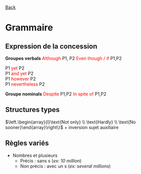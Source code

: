 [Back](../README.md)

# Grammaire

## Expression de la concession

**Groupes verbals**
<span style="color:red">Although</span> P1, P2
<span style="color:red">Even though / if</span> P1,P2

P1 <span style="color:red">yet</span> P2  
P1 <span style="color:red">and yet</span> P2  
P1 <span style="color:red">however</span> P2  
P1 <span style="color:red">nevertheless</span> P2  

**Groupe nominals**
<span style="color:red">Despite</span> P1,P2
<span style="color:red">In spite of</span> P1,P2

## Structures types

$\left.\begin{array}{l}\text{Not only} \\ \text{Hardly} \\ \text{No sooner}\end{array}\right\}$ + inversion sujet auxiliaire

## Règles variés

- Nombres et plusieurs
  - Précis : sans s (*ex: 10 million*)
  - Non précis : avec un s (*ex: several millions*)
